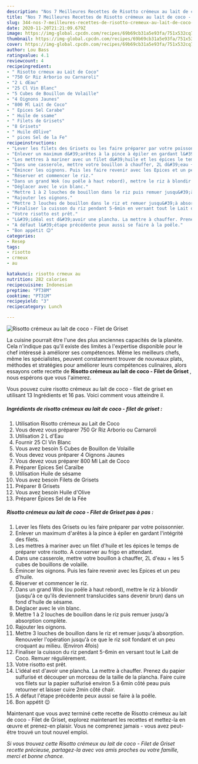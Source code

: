 ```yaml
---
description: "Nos 7 Meilleures Recettes de Risotto crémeux au lait de coco - Filet de Griset"
title: "Nos 7 Meilleures Recettes de Risotto crémeux au lait de coco - Filet de Griset"
slug: 344-nos-7-meilleures-recettes-de-risotto-cremeux-au-lait-de-coco-filet-de-griset
date: 2020-11-20T21:21:09.679Z
image: https://img-global.cpcdn.com/recipes/69b69cb31a5e93fa/751x532cq70/risotto-cremeux-au-lait-de-coco-filet-de-griset-photo-principale-de-la-recette.jpg
thumbnail: https://img-global.cpcdn.com/recipes/69b69cb31a5e93fa/751x532cq70/risotto-cremeux-au-lait-de-coco-filet-de-griset-photo-principale-de-la-recette.jpg
cover: https://img-global.cpcdn.com/recipes/69b69cb31a5e93fa/751x532cq70/risotto-cremeux-au-lait-de-coco-filet-de-griset-photo-principale-de-la-recette.jpg
author: Lou Bass
ratingvalue: 4.1
reviewcount: 4
recipeingredient:
- " Risotto crmeux au Lait de Coco"
- "750 Gr Riz Arborio ou Carnaroli"
- "2 L dEau"
- "25 Cl Vin Blanc"
- "5 Cubes de Bouillon de Volaille"
- "4 Oignons Jaunes"
- "800 Ml Lait de Coco"
- " Epices Sel Carabe"
- " Huile de ssame"
- " Filets de Grisets"
- "8 Grisets"
- " Huile dOlive"
- " pices Sel de la Fe"
recipeinstructions:
- "Lever les filets des Grisets ou les faire préparer par votre poissonnier."
- "Enlever un maximum d&#39;arêtes à la pince à épiler en gardant l&#39;intégrité des filets."
- "Les mettres à mariner avec un filet d&#39;huile et les épices le temps de préparer votre risotto. A conserver au frigo en attendant."
- "Dans une casserole, mettre votre bouillon à chauffer, 2L d&#39;eau + les 5 cubes de bouillons de volaille."
- "Émincer les oignons. Puis les faire revenir avec les Epices et un peu d&#39;huile."
- "Réserver et commencer le riz."
- "Dans un grand Wok (ou poêle à haut rebord), mettre le riz à blondir (jusqu&#39;à ce qu&#39;ils deviennent translucides sans devenir brun) dans un fond d&#39;huile de sésame."
- "Déglacer avec le vin blanc."
- "Mettre 1 à 2 louches de bouillon dans le riz puis remuer jusqu&#39;à absorption complète."
- "Rajouter les oignons."
- "Mettre 3 louches de bouillon dans le riz et remuer jusqu&#39;à absorption. Renouveler l&#39;opération jusqu&#39;à ce que le riz soit fondant et un peu croquant au milieu. (Environ 4fois)"
- "Finaliser la cuisson du riz pendant 5-6min en versant tout le Lait de Coco. Remuer régulièrement."
- "Votre risotto est prêt."
- "L&#39;idéal est d&#39;avoir une plancha. La mettre à chauffer. Prenez du papier sulfurisé et découper un morceau de la taille de la plancha. Faire cuire vos filets sur la papier sulfurisé environ 5 à 6min côté peau puis retourner et laisser cuire 2min côté chair."
- "A défaut l&#39;étape précédente peux aussi se faire à la poêle."
- "Bon appétit 😉"
categories:
- Resep
tags:
- risotto
- crmeux
- au

katakunci: risotto crmeux au 
nutrition: 282 calories
recipecuisine: Indonesian
preptime: "PT38M"
cooktime: "PT31M"
recipeyield: "3"
recipecategory: Lunch

---
```



![Risotto crémeux au lait de coco - Filet de Griset](https://img-global.cpcdn.com/recipes/69b69cb31a5e93fa/751x532cq70/risotto-cremeux-au-lait-de-coco-filet-de-griset-photo-principale-de-la-recette.jpg)

La cuisine pourrait être l'une des plus anciennes capacités de la planète. Cela n'indique pas qu'il existe des limites à l'expertise disponible pour le chef intéressé à améliorer ses compétences. Même les meilleurs chefs, même les spécialistes, peuvent constamment trouver de nouveaux plats, méthodes et stratégies pour améliorer leurs compétences culinaires, alors essayons cette recette de <strong> Risotto crémeux au lait de coco - Filet de Griset </strong>, nous espérons que vous l'aimerez.

<!--inarticleads1-->

Vous pouvez cuire risotto crémeux au lait de coco - filet de griset en utilisant 13 Ingrédients et 16 pas. Voici comment vous atteindre il.

##### Ingrédients de risotto crémeux au lait de coco - filet de griset :

1. Utilisation  Risotto crémeux au Lait de Coco
1. Vous devez vous préparer 750 Gr Riz Arborio ou Carnaroli
1. Utilisation 2 L d&#39;Eau
1. Fournir 25 Cl Vin Blanc
1. Vous avez besoin 5 Cubes de Bouillon de Volaille
1. Vous devez vous préparer 4 Oignons Jaunes
1. Vous devez vous préparer 800 Ml Lait de Coco
1. Préparer  Epices Sel Caraïbe
1. Utilisation  Huile de sésame
1. Vous avez besoin  Filets de Grisets
1. Préparer 8 Grisets
1. Vous avez besoin  Huile d&#39;Olive
1. Préparer  Épices Sel de la Fée




<!--inarticleads2-->

##### Risotto crémeux au lait de coco - Filet de Griset pas à pas :

1. Lever les filets des Grisets ou les faire préparer par votre poissonnier.
1. Enlever un maximum d&#39;arêtes à la pince à épiler en gardant l&#39;intégrité des filets.
1. Les mettres à mariner avec un filet d&#39;huile et les épices le temps de préparer votre risotto. A conserver au frigo en attendant.
1. Dans une casserole, mettre votre bouillon à chauffer, 2L d&#39;eau + les 5 cubes de bouillons de volaille.
1. Émincer les oignons. Puis les faire revenir avec les Epices et un peu d&#39;huile.
1. Réserver et commencer le riz.
1. Dans un grand Wok (ou poêle à haut rebord), mettre le riz à blondir (jusqu&#39;à ce qu&#39;ils deviennent translucides sans devenir brun) dans un fond d&#39;huile de sésame.
1. Déglacer avec le vin blanc.
1. Mettre 1 à 2 louches de bouillon dans le riz puis remuer jusqu&#39;à absorption complète.
1. Rajouter les oignons.
1. Mettre 3 louches de bouillon dans le riz et remuer jusqu&#39;à absorption. Renouveler l&#39;opération jusqu&#39;à ce que le riz soit fondant et un peu croquant au milieu. (Environ 4fois)
1. Finaliser la cuisson du riz pendant 5-6min en versant tout le Lait de Coco. Remuer régulièrement.
1. Votre risotto est prêt.
1. L&#39;idéal est d&#39;avoir une plancha. La mettre à chauffer. Prenez du papier sulfurisé et découper un morceau de la taille de la plancha. Faire cuire vos filets sur la papier sulfurisé environ 5 à 6min côté peau puis retourner et laisser cuire 2min côté chair.
1. A défaut l&#39;étape précédente peux aussi se faire à la poêle.
1. Bon appétit 😉




<!--inarticleads1-->

<p>
Maintenant que vous avez terminé cette recette de Risotto crémeux au lait de coco - Filet de Griset, explorez maintenant les recettes et mettez-la en œuvre et prenez-en plaisir. Vous ne comprenez jamais - vous avez peut-être trouvé un tout nouvel emploi.
</p>

<p>
<i>Si vous trouvez cette Risotto crémeux au lait de coco - Filet de Griset recette précieuse, partagez-la avec vos amis proches ou votre famille, merci et bonne chance.</i>
</p>
